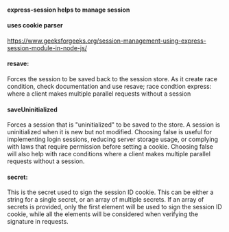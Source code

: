 #### express-session helps to manage session
#### uses cookie parser


https://www.geeksforgeeks.org/session-management-using-express-session-module-in-node-js/


####	resave:
	
  Forces the session to be saved back to the session store.
	As it create race condition, check documentation and use resave;
	race condtion express: where a client makes multiple parallel requests without a session

####	saveUninitialized
	
  Forces a session that is "uninitialized" to be saved to the store. 
	A session is uninitialized when it is new but not modified. 
	Choosing false is useful for implementing login sessions, 
	reducing server storage usage, or complying with laws that require permission before setting a cookie. 
	Choosing false will also help with race conditions where a client makes multiple parallel requests 
	without a session.

####	secret:
	
  This is the secret used to sign the session ID cookie. 
	This can be either a string for a single secret, or an array of multiple secrets. 
	If an array of secrets is provided, only the first element will be used to sign the session ID cookie, 
	while all the elements will be considered when verifying the signature in requests.

